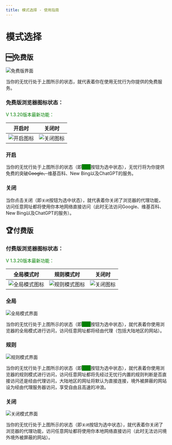 ```yaml
---
title: 模式选择 - 使用指南
---
```


# 模式选择

## 🆓免费版

![免费版界面](/images/image_spaces_2FtaiByLw8cj0IZKJTlaiM_2Fuploads_2FNLG3eiq1aT1jbzIlJMK6_2Fimage_3.png)

当你的无忧行处于上图所示的状态，就代表着你在使用无忧行为你提供的免费服务。

### 免费版浏览器图标状态：

<span style="color:green;">V 1.3.20版本最新功能：</span>

| 开启时 | 关闭时 |
| --- | --- |
| ![开启图标](/images/image_spaces_2FtaiByLw8cj0IZKJTlaiM_2Fuploads_2FVGTFegVqSAfIWesFH8MI_2Ficon-rule-48_1.png) | ![关闭图标](/images/image_spaces_2FtaiByLw8cj0IZKJTlaiM_2Fuploads_2F4iAsXhiVKUsFyFTfYZBk_2Ficon-off-48_2.png) |

### 开启

当你的无忧行处于上图所示的状态（即<span style="color:green;background-color:green;">开启</span>按钮为选中状态），无忧行将为你提供免费的突破~~Google、~~维基百科、New Bing以及ChatGPT的服务。

### 关闭

当你点击关闭（即`关闭`按钮为选中状态），就代表着你关闭了浏览器的代理功能，访问任意网址都将使用你本地网络直接访问（此时无法访问Google、维基百科、New Bing以及ChatGPT的服务）。

## 🏆付费版

### 付费版浏览器图标状态：

<span style="color:green;">V 1.3.20版本最新功能：</span>

| 全局模式时 | 规则模式时 | 关闭时 |
| --- | --- | --- |
| ![全局模式图标](/images/image_spaces_2FtaiByLw8cj0IZKJTlaiM_2Fuploads_2FV7GBb6vuAEgevLPNPepU_2Ficon48_3.png) | ![规则模式图标](/images/image_spaces_2FtaiByLw8cj0IZKJTlaiM_2Fuploads_2FVGTFegVqSAfIWesFH8MI_2Ficon-rule-48_1.png) | ![关闭图标](/images/image_spaces_2FtaiByLw8cj0IZKJTlaiM_2Fuploads_2F4iAsXhiVKUsFyFTfYZBk_2Ficon-off-48_2.png) |

### 全局

![全局模式界面](/images/image_spaces_2FtaiByLw8cj0IZKJTlaiM_2Fuploads_2FK6K01ecRRkVwOVBylMbZ_2Fimage_1.png)

当你的无忧行处于上图所示的状态（即<span style="color:green;background-color:green;">全局</span>按钮为选中状态），就代表着你使用浏览器的全局模式进行访问，访问任意网址都将经由代理（包括大陆地区的网站）。

### 规则

![规则模式界面](/images/image_spaces_2FtaiByLw8cj0IZKJTlaiM_2Fuploads_2FhrnVGhPqgh111EAOaSwA_2Fimage_2.png)

当你的无忧行处于上图所示的状态（即<span style="color:green;background-color:green;">规则</span>按钮为选中状态），就代表着你使用浏览器的规则模式进行访问，访问任意网址都将先经过无忧行内置的规则判断是否直接访问还是经由代理访问，大陆地区的网址将默认为直接连接，境外被屏蔽的网站设为经由代理服务器访问，享受自由且高速的冲浪。

### 关闭

![关闭模式界面](/images/image_spaces_2FtaiByLw8cj0IZKJTlaiM_2Fuploads_2FISwY5XX4FX2qker0nOYC_2Fimage_3.png)

当你的无忧行处于上图所示的状态（即`关闭`按钮为选中状态），就代表着你关闭了浏览器的代理功能，访问任意网址都将使用你本地网络直接访问（此时无法访问境外境外被屏蔽的网站）。

